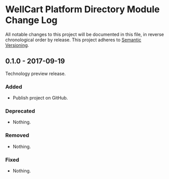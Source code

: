 WellCart Platform Directory Module Change Log
=============================================

All notable changes to this project will be documented in this file, in reverse chronological order by release.
This project adheres to [Semantic Versioning](http://semver.org/).

## 0.1.0 - 2017-09-19

Technology preview release.

### Added

- Publish project on GitHub.

### Deprecated

- Nothing.

### Removed

- Nothing.

### Fixed

- Nothing.
